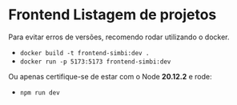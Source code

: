 # Frontend Listagem de projetos

Para evitar erros de versões, recomendo rodar utilizando o docker.

- ```docker build -t frontend-simbi:dev .```
- ```docker run -p 5173:5173 frontend-simbi:dev```

Ou apenas certifique-se de estar com o Node **20.12.2** e rode:
- ```npm run dev```